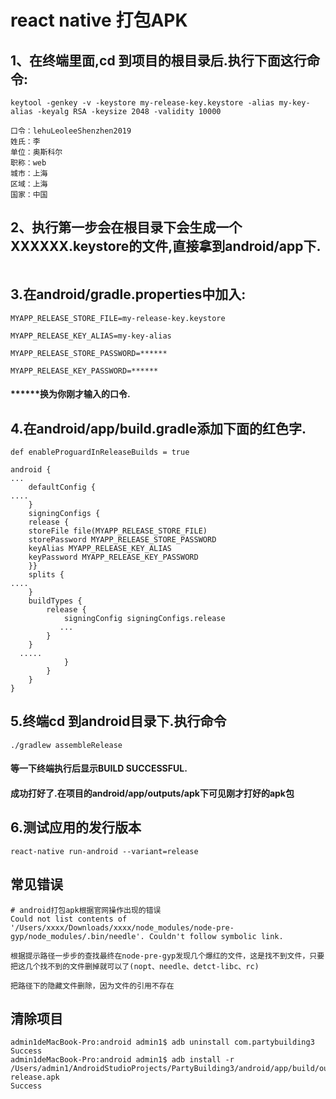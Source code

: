 # react native 打包APK
## 1、在终端里面,cd 到项目的根目录后.执行下面这行命令:
```
keytool -genkey -v -keystore my-release-key.keystore -alias my-key-alias -keyalg RSA -keysize 2048 -validity 10000

口令：lehuLeoleeShenzhen2019
姓氏：李
单位：奥斯科尔
职称：web
城市：上海
区域：上海
国家：中国

```
## 2、执行第一步会在根目录下会生成一个XXXXXX.keystore的文件,直接拿到android/app下.
```

```

## 3.在android/gradle.properties中加入:
```
MYAPP_RELEASE_STORE_FILE=my-release-key.keystore

MYAPP_RELEASE_KEY_ALIAS=my-key-alias

MYAPP_RELEASE_STORE_PASSWORD=******

MYAPP_RELEASE_KEY_PASSWORD=******
```
#### ******换为你刚才输入的口令.

## 4.在android/app/build.gradle添加下面的红色字.
```
def enableProguardInReleaseBuilds = true

android {
...
    defaultConfig {
....
    }
    signingConfigs {
    release {
    storeFile file(MYAPP_RELEASE_STORE_FILE)
    storePassword MYAPP_RELEASE_STORE_PASSWORD
    keyAlias MYAPP_RELEASE_KEY_ALIAS
    keyPassword MYAPP_RELEASE_KEY_PASSWORD
    }}
    splits {
....
    }
    buildTypes {
        release {
            signingConfig signingConfigs.release
           ...
        }
    }
  .....
            }
        }
    }
}
```

## 5.终端cd 到android目录下.执行命令
```
./gradlew assembleRelease

```
#### 等一下终端执行后显示BUILD SUCCESSFUL.
#### 成功打好了.在项目的android/app/outputs/apk下可见刚才打好的apk包

## 6.测试应用的发行版本
```
react-native run-android --variant=release

```

## 常见错误
```
# android打包apk根据官网操作出现的错误
Could not list contents of '/Users/xxxx/Downloads/xxxx/node_modules/node-pre-gyp/node_modules/.bin/needle'. Couldn't follow symbolic link.

根据提示路径一步步的查找最终在node-pre-gyp发现几个爆红的文件，这是找不到文件，只要把这几个找不到的文件删掉就可以了(nopt、needle、detct-libc、rc)

把路径下的隐藏文件删除，因为文件的引用不存在

```

## 清除项目
```
admin1deMacBook-Pro:android admin1$ adb uninstall com.partybuilding3
Success
admin1deMacBook-Pro:android admin1$ adb install -r /Users/admin1/AndroidStudioProjects/PartyBuilding3/android/app/build/outputs/apk/release/app-release.apk
Success
```
